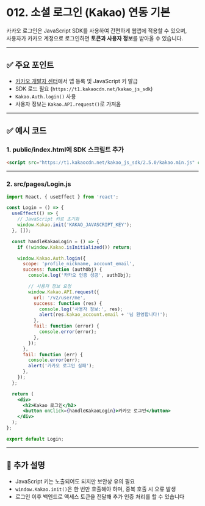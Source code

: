 # 012. 소셜 로그인 (Kakao) 연동 기본

카카오 로그인은 JavaScript SDK를 사용하여 간편하게 웹앱에 적용할 수 있으며,  
사용자가 카카오 계정으로 로그인하면 **토큰과 사용자 정보**를 받아올 수 있습니다.

---

## ✅ 주요 포인트
- [카카오 개발자 센터](https://developers.kakao.com/)에서 앱 등록 및 JavaScript 키 발급
- SDK 로드 필요 (`https://t1.kakaocdn.net/kakao_js_sdk`)
- `Kakao.Auth.login()` 사용
- 사용자 정보는 `Kakao.API.request()`로 가져옴

---

## ✅ 예시 코드

### 1. public/index.html에 SDK 스크립트 추가

```html
<script src="https://t1.kakaocdn.net/kakao_js_sdk/2.5.0/kakao.min.js" crossorigin="anonymous"></script>
```

---

### 2. src/pages/Login.js

```jsx
import React, { useEffect } from 'react';

const Login = () => {
  useEffect(() => {
    // JavaScript 키로 초기화
    window.Kakao.init('KAKAO_JAVASCRIPT_KEY');
  }, []);

  const handleKakaoLogin = () => {
    if (!window.Kakao.isInitialized()) return;

    window.Kakao.Auth.login({
      scope: 'profile_nickname, account_email',
      success: function (authObj) {
        console.log('카카오 인증 성공', authObj);

        // 사용자 정보 요청
        window.Kakao.API.request({
          url: '/v2/user/me',
          success: function (res) {
            console.log('사용자 정보:', res);
            alert(res.kakao_account.email + '님 환영합니다!');
          },
          fail: function (error) {
            console.error(error);
          },
        });
      },
      fail: function (err) {
        console.error(err);
        alert('카카오 로그인 실패');
      },
    });
  };

  return (
    <div>
      <h2>Kakao 로그인</h2>
      <button onClick={handleKakaoLogin}>카카오 로그인</button>
    </div>
  );
};

export default Login;
```

---

## 📝 추가 설명
- JavaScript 키는 노출되어도 되지만 보안상 유의 필요
- `window.Kakao.init()`은 한 번만 호출해야 하며, 중복 호출 시 오류 발생
- 로그인 이후 백엔드로 액세스 토큰을 전달해 추가 인증 처리를 할 수 있습니다
